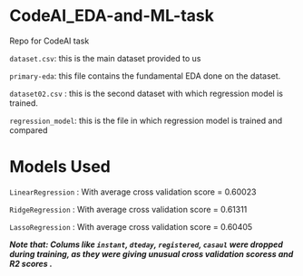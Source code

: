 # CodeAI_EDA-and-ML-task
Repo for CodeAI task  

`dataset.csv`: this is the main dataset provided to us    

`primary-eda`: this file contains the fundamental EDA done on the dataset.    

`dataset02.csv` : this is the second dataset with which regression model is trained.    

`regression_model`: this is the file in which regression model is trained and compared  

# Models Used  

`LinearRegression` : With average cross validation score = 0.60023  

`RidgeRegression` : With average cross validation score = 0.61311  

`LassoRegression` : With average cross validation score = 0.60405   


***Note that: **Colums like `instant`, `dteday`, `registered`, `casaul` were dropped during training, as they were giving unusual cross validation scoress and R2 scores** .***
